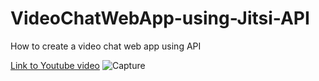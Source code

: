 # VideoChatWebApp-using-Jitsi-API
How to create a video chat web app using API

[Link to Youtube video](https://youtu.be/n3wp0xhap2k)
![Capture](https://user-images.githubusercontent.com/43510126/121779071-8245d380-cbb7-11eb-8672-53d0aaa19898.PNG)


